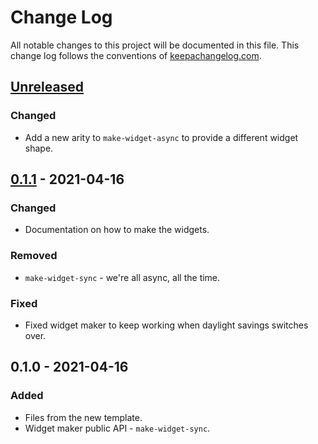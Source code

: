 # Change Log
All notable changes to this project will be documented in this file. This change log follows the conventions of [keepachangelog.com](http://keepachangelog.com/).

## [Unreleased]
### Changed
- Add a new arity to `make-widget-async` to provide a different widget shape.

## [0.1.1] - 2021-04-16
### Changed
- Documentation on how to make the widgets.

### Removed
- `make-widget-sync` - we're all async, all the time.

### Fixed
- Fixed widget maker to keep working when daylight savings switches over.

## 0.1.0 - 2021-04-16
### Added
- Files from the new template.
- Widget maker public API - `make-widget-sync`.

[Unreleased]: https://github.com/your-name/forest-demo/compare/0.1.1...HEAD
[0.1.1]: https://github.com/your-name/forest-demo/compare/0.1.0...0.1.1
